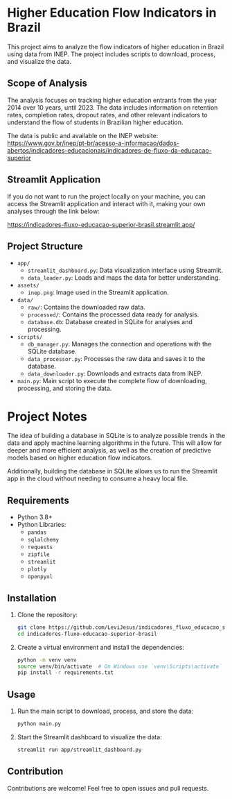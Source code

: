 # Higher Education Flow Indicators in Brazil

This project aims to analyze the flow indicators of higher education in Brazil using data from INEP. The project includes scripts to download, process, and visualize the data.

## Scope of Analysis

The analysis focuses on tracking higher education entrants from the year 2014 over 10 years, until 2023. The data includes information on retention rates, completion rates, dropout rates, and other relevant indicators to understand the flow of students in Brazilian higher education.

The data is public and available on the INEP website: https://www.gov.br/inep/pt-br/acesso-a-informacao/dados-abertos/indicadores-educacionais/indicadores-de-fluxo-da-educacao-superior

## Streamlit Application

If you do not want to run the project locally on your machine, you can access the Streamlit application and interact with it, making your own analyses through the link below:

https://indicadores-fluxo-educacao-superior-brasil.streamlit.app/

## Project Structure

- `app/`
  - `streamlit_dashboard.py`: Data visualization interface using Streamlit.
  - `data_loader.py`: Loads and maps the data for better understanding.
- `assets/`
  - `inep.png`: Image used in the Streamlit application.
- `data/`
  - `raw/`: Contains the downloaded raw data.
  - `processed/`: Contains the processed data ready for analysis.
  - `database.db`: Database created in SQLite for analyses and processing.
- `scripts/`
  - `db_manager.py`: Manages the connection and operations with the SQLite database.
  - `data_processor.py`: Processes the raw data and saves it to the database.
  - `data_downloader.py`: Downloads and extracts data from INEP.
- `main.py`: Main script to execute the complete flow of downloading, processing, and storing the data.

# Project Notes

The idea of building a database in SQLite is to analyze possible trends in the data and apply machine learning algorithms in the future. This will allow for deeper and more efficient analysis, as well as the creation of predictive models based on higher education flow indicators.

Additionally, building the database in SQLite allows us to run the Streamlit app in the cloud without needing to consume a heavy local file.

## Requirements

- Python 3.8+
- Python Libraries:
  - `pandas`
  - `sqlalchemy`
  - `requests`
  - `zipfile`
  - `streamlit`
  - `plotly`
  - `openpyxl`

## Installation

1. Clone the repository:
   ```bash
   git clone https://github.com/LeviJesus/indicadores_fluxo_educacao_superior_brasil.git
   cd indicadores-fluxo-educacao-superior-brasil
   ```

2. Create a virtual environment and install the dependencies:
   ```bash
   python -m venv venv
   source venv/bin/activate  # On Windows use `venv\Scripts\activate`
   pip install -r requirements.txt
   ```

## Usage

1. Run the main script to download, process, and store the data:
   ```bash
   python main.py
   ```

2. Start the Streamlit dashboard to visualize the data:
   ```bash
   streamlit run app/streamlit_dashboard.py
   ```

## Contribution

Contributions are welcome! Feel free to open issues and pull requests.
